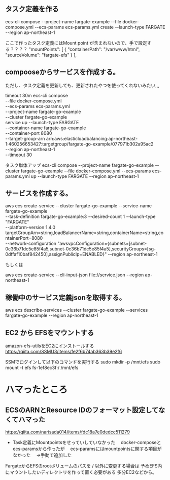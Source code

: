 
## タスク定義を作る
ecs-cli compose --project-name fargate-example --file docker-compose.yml --ecs-params ecs-params.yml create --launch-type FARGATE  --region ap-northeast-1 


ここで作ったタスク定義にはMount point が含まれないので、手で設定する？？？？
        "mountPoints": [
            {
                "containerPath": "/var/www/html",
                "sourceVolume": "fargate-efs"
            }
        ],


## compooseからサービスを作成する。

ただし、タスク定義を更新しても、更新されたやつを使ってくれないみたい,,,

timeout 30m ecs-cli compose \
  --file docker-compose.yml \
  --ecs-params ecs-params.yml \
  --project-name fargate-go-example\
  --cluster fargate-go-example \
 service up --launch-type FARGATE \
 --container-name fargate-go-example \
 --container-port 8080 \
 --target-group-arn arn:aws:elasticloadbalancing:ap-northeast-1:460256653427:targetgroup/fargate-go-example/077971b302a95ac2 \
 --region ap-northeast-1 \
 --timeout 30



タスク単体アップ
ecs-cli compose --project-name fargate-go-example --cluster fargate-go-example --file docker-compose.yml --ecs-params ecs-params.yml up --launch-type FARGATE  --region ap-northeast-1 




## サービスを作成する。
aws ecs create-service --cluster fargate-go-example --service-name fargate-go-example \
--task-definition fargate-go-example:3 --desired-count 1 --launch-type "FARGATE" \
--platform-version 1.4.0 \
targetGroupArn=string,loadBalancerName=string,containerName=string,containerPort=8080 \
--network-configuration "awsvpcConfiguration={subnets=[subnet-0c36b71dc5e85f4a5,subnet-0c36b71dc5e85f4a5],securityGroups=[sg-0dffaf10baf842450],assignPublicIp=ENABLED}"  --region ap-northeast-1


もしくは

aws ecs create-service --cli-input-json file://service.json  --region ap-northeast-1


## 稼働中のサービス定義jsonを取得する。
aws ecs describe-services --cluster fargate-go-example --services fargate-go-example  --region ap-northeast-1  



## EC2 から EFSをマウントする 

amazon-efs-utilsをEC2にインストールする
https://qiita.com/SSMU3/items/fe2f6b74ab363b39e2f6

SSMでログインして以下のコマンドを実行する
sudo mkdir -p /mnt/efs
sudo mount -t efs fs-1ef8ec3f:/ /mnt/efs





# ハマったところ

## ECSのARNとResource IDのフォーマット設定してなくてハマった
https://qiita.com/narisada014/items/fdc18a7e0dedcc511279


- Task定義にMountpointsをせっていしていなかった
　docker-composeとecs-paramsから作ったが
　ecs-paramsにはmountpointsに関する項目がなかった
　→手動で追加した

FargateからEFSのrootボリュームのパスを / 以外に変更する場合は
予めEFS内にマウントしたいディレクトリを作って置く必要がある  多分EC2などから。

